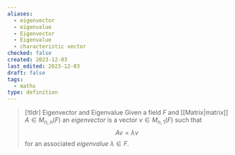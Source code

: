 ```yaml
---
aliases:
  - eigenvector
  - eigenvalue
  - Eigenvector
  - Eigenvalue
  - characteristic vector
checked: false
created: 2023-12-03
last_edited: 2023-12-03
draft: false
tags:
  - maths
type: definition
---
```

>[!tldr] Eigenvector and Eigenvalue
>Given a field $F$ and [[Matrix|matrix]] $A \in M_{n,n}(F)$ an *eigenvector* is a vector $v \in M_{n,1}(F)$ such that
>$$ A v = \lambda v$$
>for an associated *eigenvalue* $\lambda \in F$.

